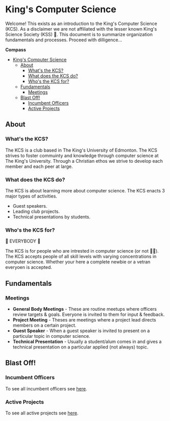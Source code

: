 # King's Computer Science

Welcome! This exists as an introduction to the King's Computer Science (KCS). As a disclaimer we are not affiliated with the lesser known King's Science Society (KSS) 🤮. This document is to summarize organization fundamentals and processes. Proceed with dilligence...

**Compass**
- [King's Computer Science](#kings-computer-science)
	- [About](#about)
		- [What's the KCS?](#whats-the-kcs)
		- [What does the KCS do?](#what-does-the-kcs-do)
		- [Who's the KCS for?](#whos-the-kcs-for)
	- [Fundamentals](#fundamentals)
		- [Meetings](#meetings)
	- [Blast Off!](#blast-off)
		- [Incumbent Officers](#incumbent-officers)
		- [Active Projects](#active-projects)

## About

### What's the KCS?

The KCS is a club based in The King's University of Edmonton. The KCS strives to foster commuinty and knowledge through computer science at The King's University. Through a Christian ethos we strive to develop each member and each peer at large.

### What does the KCS do?

The KCS is about learning more about computer science. The KCS enacts 3 major types of activities.
* Guest speakers.
* Leading club projects.
* Technical presentations by students.

### Who's the KCS for?

🤩 EVERYBODY 🤩

The KCS is for people who are intrested in computer science (or not 🤷‍♂️). The KCS accepts people of all skill levels with varying concentrations in computer science. Whether your here a complete newbie or a vetran everyoen is accepted.

## Fundamentals

### Meetings
- **General Body Meetings** - These are routine meetups where officers review targets & goals. Everyone is invited to them for input & feedback.
- **Project Meeting** - Theses are meetings where a project lead directs members on a certain project.
- **Guest Speaker** - When a guest speaker is invited to present on a particular topic in computer science.
- **Technical Presentation** - Usually a student/alum comes in and gives a technical presentation on a particular applied (not always) topic.

## Blast Off!

### Incumbent Officers

To see all incumbent officers see [here](ACTIVE.md#officers).

### Active Projects

To see all active projects see [here](ACTIVE.md#projects).